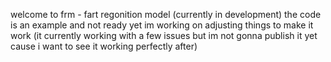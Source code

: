 welcome to frm - fart regonition model (currently in development)
the code is an example and not ready yet im working on adjusting things to make it work (it currently working with a few issues but im not gonna publish it yet cause i want to see it working perfectly after)
